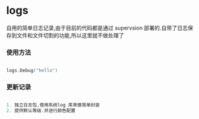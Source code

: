 # logs
自用的简单日志记录,由于目前的代码都是通过 supervsion 部署的.自带了日志保存到文件和文件切割的功能,所以这里就不做处理了


### 使用方法
```go

logs.Debug("hello")
```

### 更新记录
```go

1. 独立日志包,使用系统log 库来做简单封装
2. 提供默认等级.并进行颜色配置
```